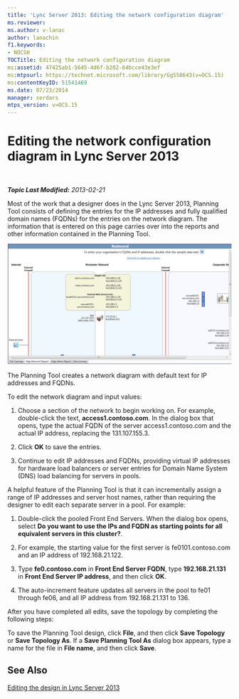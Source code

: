 ```yaml
---
title: 'Lync Server 2013: Editing the network configuration diagram'
ms.reviewer: 
ms.author: v-lanac
author: lanachin
f1.keywords:
- NOCSH
TOCTitle: Editing the network configuration diagram
ms:assetid: 47425ab1-5645-4d6f-b202-64bcce43e3ef
ms:mtpsurl: https://technet.microsoft.com/library/Gg558643(v=OCS.15)
ms:contentKeyID: 51541469
ms.date: 07/23/2014
manager: serdars
mtps_version: v=OCS.15
---
```


<div data-xmlns="http://www.w3.org/1999/xhtml">

<div class="topic" data-xmlns="http://www.w3.org/1999/xhtml" data-msxsl="urn:schemas-microsoft-com:xslt" data-cs="http://msdn.microsoft.com/en-us/">

<div data-asp="http://msdn2.microsoft.com/asp">

# Editing the network configuration diagram in Lync Server 2013

</div>

<div id="mainSection">

<div id="mainBody">

<span> </span>

_**Topic Last Modified:** 2013-02-21_

Most of the work that a designer does in the Lync Server 2013, Planning Tool consists of defining the entries for the IP addresses and fully qualified domain names (FQDNs) for the entries on the network diagram. The information that is entered on this page carries over into the reports and other information contained in the Planning Tool.

![Planning Tool Network diagram](images/Gg558643.eeabee2d-698c-4b79-baa5-caa4cfb7edb3(OCS.15).jpg "Planning Tool Network diagram")

The Planning Tool creates a network diagram with default text for IP addresses and FQDNs.

To edit the network diagram and input values:

1.  Choose a section of the network to begin working on. For example, double-click the text, **access1.contoso.com**. In the dialog box that opens, type the actual FQDN of the server access1.contoso.com and the actual IP address, replacing the 131.107.155.3.

2.  Click **OK** to save the entries.

3.  Continue to edit IP addresses and FQDNs, providing virtual IP addresses for hardware load balancers or server entries for Domain Name System (DNS) load balancing for servers in pools.

A helpful feature of the Planning Tool is that it can incrementally assign a range of IP addresses and server host names, rather than requiring the designer to edit each separate server in a pool. For example:

1.  Double-click the pooled Front End Servers. When the dialog box opens, select **Do you want to use the IPs and FQDN as starting points for all equivalent servers in this cluster?**.

2.  For example, the starting value for the first server is fe0101.contoso.com and an IP address of 192.168.21.122.

3.  Type **fe0.contoso.com** in **Front End Server FQDN**, type **192.168.21.131** in **Front End Server IP address**, and then click **OK**.

4.  The auto-increment feature updates all servers in the pool to fe01 through fe06, and all IP address from 192.168.21.131 to 136.

After you have completed all edits, save the topology by completing the following steps:

To save the Planning Tool design, click **File**, and then click **Save Topology** or **Save Topology As**. If a **Save Planning Tool As** dialog box appears, type a name for the file in **File name**, and then click **Save**.

<div>

## See Also


[Editing the design in Lync Server 2013](lync-server-2013-editing-the-design.md)  
  

</div>

</div>

<span> </span>

</div>

</div>

</div>

